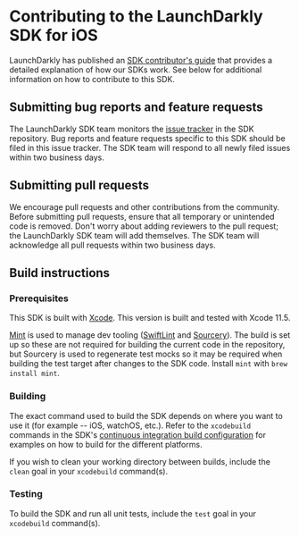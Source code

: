Contributing to the LaunchDarkly SDK for iOS
================================================
 
LaunchDarkly has published an [SDK contributor's guide](https://docs.launchdarkly.com/docs/sdk-contributors-guide) that provides a detailed explanation of how our SDKs work. See below for additional information on how to contribute to this SDK.
 
Submitting bug reports and feature requests
------------------

The LaunchDarkly SDK team monitors the [issue tracker](https://github.com/launchdarkly/ios-client-sdk/issues) in the SDK repository. Bug reports and feature requests specific to this SDK should be filed in this issue tracker. The SDK team will respond to all newly filed issues within two business days.
 
Submitting pull requests
------------------
 
We encourage pull requests and other contributions from the community. Before submitting pull requests, ensure that all temporary or unintended code is removed. Don't worry about adding reviewers to the pull request; the LaunchDarkly SDK team will add themselves. The SDK team will acknowledge all pull requests within two business days.
 
Build instructions
------------------
 
### Prerequisites
 
This SDK is built with [Xcode](https://developer.apple.com/xcode/). This version is built and tested with Xcode 11.5.

[Mint](https://github.com/yonaskolb/Mint) is used to manage dev tooling ([SwiftLint](https://github.com/realm/SwiftLint) and [Sourcery](https://github.com/krzysztofzablocki/Sourcery)). The build is set up so these are not required for building the current code in the repository, but Sourcery is used to regenerate test mocks so it may be required when building the test target after changes to the SDK code. Install `mint` with `brew install mint`.

### Building
 
The exact command used to build the SDK depends on where you want to use it (for example -- iOS, watchOS, etc.). Refer to the `xcodebuild` commands in the SDK's [continuous integration build configuration](.circleci/config.yml) for examples on how to build for the different platforms.

If you wish to clean your working directory between builds, include the `clean` goal in your `xcodebuild` command(s).
 
### Testing
 
To build the SDK and run all unit tests, include the `test` goal in your `xcodebuild` command(s).
